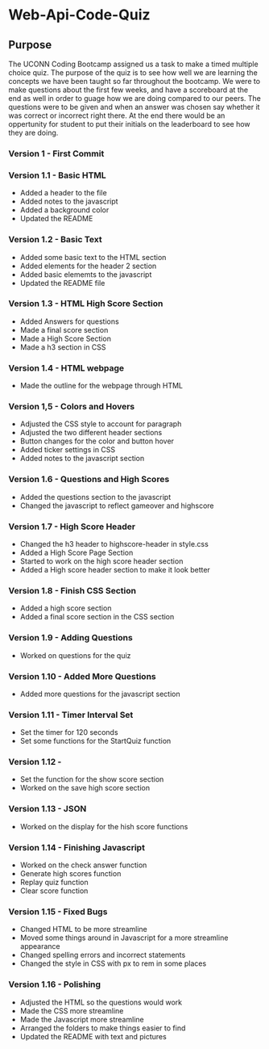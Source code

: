 # Web-Api-Code-Quiz

## Purpose
The UCONN Coding Bootcamp assigned us a task to make a timed multiple choice quiz. The purpose of the quiz is to see how well we are learning the concepts we have been taught so far throughout the bootcamp. We were to make questions about the first few weeks, and have a scoreboard at the end as well in order to guage how we are doing compared to our peers. The questions were to be given and when an answer was chosen say whether it was correct or incorrect right there. At the end there would be an oppertunity for student to put their initials on the leaderboard to see how they are doing. 

### Version 1 - First Commit

### Version 1.1 - Basic HTML
* Added a header to the file
* Added notes to the javascript 
* Added a background color
* Updated the README

### Version 1.2 - Basic Text
* Added some basic text to the HTML section
* Added elements for the header 2 section
* Added basic elememts to the javascript
* Updated the README file

### Version 1.3 - HTML High Score Section
* Added Answers for questions
* Made a final score section
* Made a High Score Section
* Made a h3 section in CSS

### Version 1.4 - HTML webpage
* Made the outline for the webpage through HTML

### Version 1,5 - Colors and Hovers
* Adjusted the CSS style to account for paragraph
* Adjusted the two different header sections
* Button changes for the color and button hover
* Added ticker settings in CSS
* Added notes to the javascript section

### Version 1.6 - Questions and High Scores
* Added the questions section to the javascript
* Changed the javascript to reflect gameover and highscore

### Version 1.7 - High Score Header
* Changed the h3 header to highscore-header in style.css
* Added a High Score Page Section
* Started to work on the high score header section
* Added a High score header section to make it look better

### Version 1.8 - Finish CSS Section
* Added a high score section
* Added a final score section in the CSS section

### Version 1.9 - Adding Questions
* Worked on questions for the quiz

### Version 1.10 - Added More Questions
* Added more questions for the javascript section

### Version 1.11 - Timer Interval Set
* Set the timer for 120 seconds
* Set some functions for the StartQuiz function

### Version 1.12 -
* Set the function for the show score section
* Worked on the save high score section

### Version 1.13 - JSON
* Worked on the display for the hish score functions

### Version 1.14 - Finishing Javascript
* Worked on the check answer function
* Generate high scores function
* Replay quiz function
* Clear score function

### Version 1.15 - Fixed Bugs
* Changed HTML to be more streamline
* Moved some things around in Javascript for a more streamline appearance
* Changed spelling errors and incorrect statements
* Changed the style in CSS with px to rem in some places

### Version 1.16 - Polishing
* Adjusted the HTML so the questions would work
* Made the CSS more streamline
* Made the Javascript more streamline
* Arranged the folders to make things easier to find
* Updated the README with text and pictures


